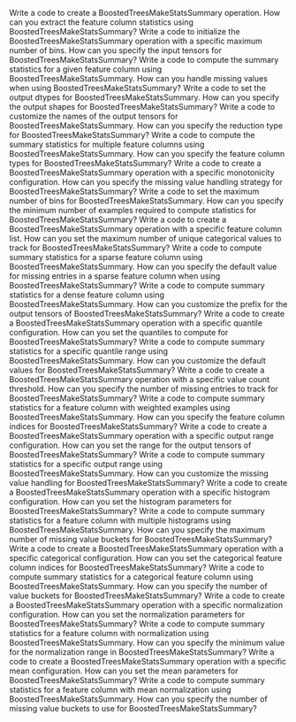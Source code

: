Write a code to create a BoostedTreesMakeStatsSummary operation.
How can you extract the feature column statistics using BoostedTreesMakeStatsSummary?
Write a code to initialize the BoostedTreesMakeStatsSummary operation with a specific maximum number of bins.
How can you specify the input tensors for BoostedTreesMakeStatsSummary?
Write a code to compute the summary statistics for a given feature column using BoostedTreesMakeStatsSummary.
How can you handle missing values when using BoostedTreesMakeStatsSummary?
Write a code to set the output dtypes for BoostedTreesMakeStatsSummary.
How can you specify the output shapes for BoostedTreesMakeStatsSummary?
Write a code to customize the names of the output tensors for BoostedTreesMakeStatsSummary.
How can you specify the reduction type for BoostedTreesMakeStatsSummary?
Write a code to compute the summary statistics for multiple feature columns using BoostedTreesMakeStatsSummary.
How can you specify the feature column types for BoostedTreesMakeStatsSummary?
Write a code to create a BoostedTreesMakeStatsSummary operation with a specific monotonicity configuration.
How can you specify the missing value handling strategy for BoostedTreesMakeStatsSummary?
Write a code to set the maximum number of bins for BoostedTreesMakeStatsSummary.
How can you specify the minimum number of examples required to compute statistics for BoostedTreesMakeStatsSummary?
Write a code to create a BoostedTreesMakeStatsSummary operation with a specific feature column list.
How can you set the maximum number of unique categorical values to track for BoostedTreesMakeStatsSummary?
Write a code to compute summary statistics for a sparse feature column using BoostedTreesMakeStatsSummary.
How can you specify the default value for missing entries in a sparse feature column when using BoostedTreesMakeStatsSummary?
Write a code to compute summary statistics for a dense feature column using BoostedTreesMakeStatsSummary.
How can you customize the prefix for the output tensors of BoostedTreesMakeStatsSummary?
Write a code to create a BoostedTreesMakeStatsSummary operation with a specific quantile configuration.
How can you set the quantiles to compute for BoostedTreesMakeStatsSummary?
Write a code to compute summary statistics for a specific quantile range using BoostedTreesMakeStatsSummary.
How can you customize the default values for BoostedTreesMakeStatsSummary?
Write a code to create a BoostedTreesMakeStatsSummary operation with a specific value count threshold.
How can you specify the number of missing entries to track for BoostedTreesMakeStatsSummary?
Write a code to compute summary statistics for a feature column with weighted examples using BoostedTreesMakeStatsSummary.
How can you specify the feature column indices for BoostedTreesMakeStatsSummary?
Write a code to create a BoostedTreesMakeStatsSummary operation with a specific output range configuration.
How can you set the range for the output tensors of BoostedTreesMakeStatsSummary?
Write a code to compute summary statistics for a specific output range using BoostedTreesMakeStatsSummary.
How can you customize the missing value handling for BoostedTreesMakeStatsSummary?
Write a code to create a BoostedTreesMakeStatsSummary operation with a specific histogram configuration.
How can you set the histogram parameters for BoostedTreesMakeStatsSummary?
Write a code to compute summary statistics for a feature column with multiple histograms using BoostedTreesMakeStatsSummary.
How can you specify the maximum number of missing value buckets for BoostedTreesMakeStatsSummary?
Write a code to create a BoostedTreesMakeStatsSummary operation with a specific categorical configuration.
How can you set the categorical feature column indices for BoostedTreesMakeStatsSummary?
Write a code to compute summary statistics for a categorical feature column using BoostedTreesMakeStatsSummary.
How can you specify the number of value buckets for BoostedTreesMakeStatsSummary?
Write a code to create a BoostedTreesMakeStatsSummary operation with a specific normalization configuration.
How can you set the normalization parameters for BoostedTreesMakeStatsSummary?
Write a code to compute summary statistics for a feature column with normalization using BoostedTreesMakeStatsSummary.
How can you specify the minimum value for the normalization range in BoostedTreesMakeStatsSummary?
Write a code to create a BoostedTreesMakeStatsSummary operation with a specific mean configuration.
How can you set the mean parameters for BoostedTreesMakeStatsSummary?
Write a code to compute summary statistics for a feature column with mean normalization using BoostedTreesMakeStatsSummary.
How can you specify the number of missing value buckets to use for BoostedTreesMakeStatsSummary?
